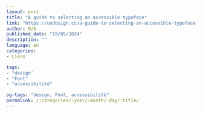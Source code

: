 ```yaml
---
layout: post
title: "A guide to selecting an accessible typeface"
link: "https://uxdesign.cc/a-guide-to-selecting-an-accessible-typeface-7beb2ebeebd0"
author: N/A
published_date: "19/05/2024"
description: ""
language: en
categories:
- Liens

tags:
- "design"
- "Font"
- "accessibilité"

og-tags: "design, Font, accessibilité"
permalink: /:categories/:year/:month/:day/:title/
---
```

